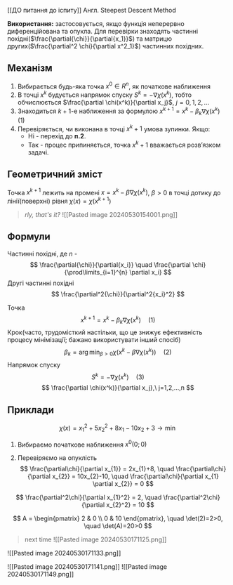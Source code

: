 [[ДО питання до іспиту]]
Англ. Steepest Descent Method

**Використання:** застосовується, якщо функція неперервно диференційована та опукла.
Для перевірки знаходять частинні похідні($\frac{\partial{\chi}}{\partial{x_1}}$) та матрицю других($\frac{\partial^2 \chi}{\partial x^2_1}$) частинних похідних.
## Механізм
1. Вибирається будь-яка точка $x^0 \in R^n$, як початкове наближення
2. В точці $x^k$ будується напрямок спуску $S^k = - \nabla \chi{(x^k)}$, тобто обчислюється $\frac{\partial \chi(x^k)}{\partial x_j}$, $j=0,1,2,...$ 
3. Знаходиться $k+1$-e наближення за формулою $x^{k+1} = x^k - \beta_k \nabla \chi{(x^{k})} \quad$(1) 
4. Перевіряється, чи виконана в точці $x^k + 1$ умова зупинки. Якщо:
	- Ні - перехід до **п.2**. 
	- Так - процес припиняється, точка $x^k+1$ вважається розв’язком задачі.


## Геометричний зміст
Точка $x^{k+1}$ лежить на промені $x = x^{k} - \beta \nabla \chi{(x^k)}$, $\beta > 0$ в точці дотику до лінії(поверхні) рівня $\chi{(x)} = \chi{(x^{k+1})}$   
> *rly, that's it?*
![[Pasted image 20240530154001.png]]


## Формули
Частинні похідні, де $n$ - 
$$
	\frac{\partial{\chi}}{\partial{x_i}} \quad \frac{\partial \chi}{\prod\limits_{i=1}^{n} \partial x_i}
$$
Другі частинні похідні
$$
	\frac{\partial^2{\chi}}{\partial^2{x_i}^2}
$$

Точка
$$
	x^{k+1} = x^k - \beta_k \nabla \chi{(x^{k})} \quad (1)
$$
Крок(часто, трудомісткий настільки, що це знижує ефективність процесу мінімізації; бажано використувати інший спосіб)
$$
	\beta_k = \arg \min_{\beta > 0} \chi{\left( x^k - \beta \nabla \chi{(x^k)}  \right)} \quad (2)
$$
Напрямок спуску
$$
	S^k = -\nabla \chi(x^k) \quad (3)
$$
$$
\frac{\partial \chi(x^k)}{\partial x_j},\ j=1,2,...,n
$$



## Приклади
$$
\chi(x)=x_{1}^2 + 5x_{2}^2 + 8x_{1}-10x_{2}+3 \rightarrow \min
$$
1. Вибираємо початкове наближення $x^0(0;0)$

2. Перевіряємо на опуклість
$$
\frac{\partial\chi}{\partial x_{1}} = 2x_{1}+8, \quad \frac{\partial\chi}{\partial x_{2}} = 10x_{2}-10, \quad \frac{\partial\chi}{\partial x_{1} \partial x_{2}} = 0
$$

$$
\frac{\partial^2\chi}{\partial x_{1}^2} = 2, \quad \frac{\partial^2\chi}{\partial x_{2}^2} = 10
$$

$$
A = \begin{pmatrix}
2 & 0 \\
0 & 10
\end{pmatrix}, \quad
\det(2)=2>0, \quad
\det(A)=20>0
$$
> next time
![[Pasted image 20240530171125.png]]

![[Pasted image 20240530171133.png]]

![[Pasted image 20240530171141.png]]
![[Pasted image 20240530171149.png]]